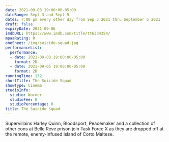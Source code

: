 ```yaml
---
date: 2021-09-03 19:00:00-05:00
dateRange: Sept 3 and Sept 5
dates: 7:00 pm every other day from Sep 3 2021 thru September 5 2021
draft: false
expiryDate: 2021-09-06
imdbURL: https://www.imdb.com/title/tt6334354/
mpaaRating: R
oneSheet: /img/suicide-squad.jpg
performanceList:
  performance:
  - date: 2021-09-03 19:00:00-05:00
    format: 2D
  - date: 2021-09-05 19:00:00-05:00
    format: 2D
runningTime: 132
shortTitle: The Suicide Squad
showType: Cinema
studioInfo:
  studio: Warner
  studioFee: 0
  studioPercentage: 0
title: The Suicide Squad
---
```


Supervillains Harley Quinn, Bloodsport, Peacemaker and a collection of other cons at Belle Reve prison join Task Force X as they are dropped off at the remote, enemy-infused island of Corto Maltese.